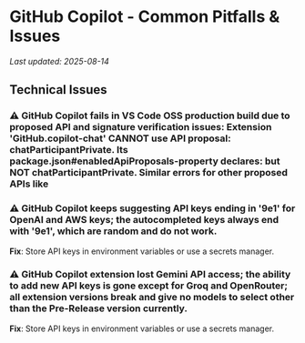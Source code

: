 # GitHub Copilot - Common Pitfalls & Issues

*Last updated: 2025-08-14*

## Technical Issues

### ⚠️ GitHub Copilot fails in VS Code OSS production build due to proposed API and signature verification issues: Extension 'GitHub.copilot-chat' CANNOT use API proposal: chatParticipantPrivate. Its package.json#enabledApiProposals-property declares: but NOT chatParticipantPrivate. Similar errors for other proposed APIs like

### ⚠️ GitHub Copilot keeps suggesting API keys ending in '9e1' for OpenAI and AWS keys; the autocompleted keys always end with '9e1', which are random and do not work.
**Fix**: Store API keys in environment variables or use a secrets manager.

### ⚠️ GitHub Copilot extension lost Gemini API access; the ability to add new API keys is gone except for Groq and OpenRouter; all extension versions break and give no models to select other than the Pre-Release version currently.
**Fix**: Store API keys in environment variables or use a secrets manager.

